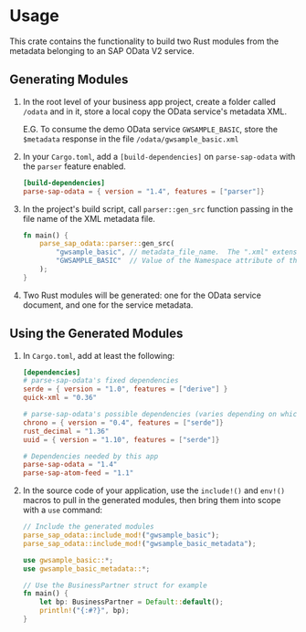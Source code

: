 # Usage

This crate contains the functionality to build two Rust modules from the metadata belonging to an SAP OData V2 service.

## Generating Modules

1. In the root level of your business app project, create a folder called `/odata` and in it, store a local copy the OData service's metadata XML.

   E.G. To consume the demo OData service `GWSAMPLE_BASIC`, store the `$metadata` response in the file `/odata/gwsample_basic.xml`

1. In your `Cargo.toml`, add a `[build-dependencies]` on `parse-sap-odata` with the `parser` feature enabled.

   ```toml
   [build-dependencies]
   parse-sap-odata = { version = "1.4", features = ["parser"]}
   ```

1. In the project's build script, call `parser::gen_src` function passing in the file name of the XML metadata file.

    ```rust
    fn main() {
        parse_sap_odata::parser::gen_src(
            "gwsample_basic", // metadata_file_name.  The ".xml" extension is added automatically
            "GWSAMPLE_BASIC"  // Value of the Namespace attribute of the <Schema> tag
        );
    }
    ```

1. Two Rust modules will be generated: one for the OData service document, and one for the service metadata.

## Using the Generated Modules

1. In `Cargo.toml`, add at least the following:

   ```toml
   [dependencies]
   # parse-sap-odata's fixed dependencies 
   serde = { version = "1.0", features = ["derive"] }
   quick-xml = "0.36"
   
   # parse-sap-odata's possible dependencies (varies depending on which EDM properties are encountered)
   chrono = { version = "0.4", features = ["serde"]}
   rust_decimal = "1.36"
   uuid = { version = "1.10", features = ["serde"]}
   
   # Dependencies needed by this app
   parse-sap-odata = "1.4"
   parse-sap-atom-feed = "1.1"
   ```

1. In the source code of your application, use the `include!()` and `env!()` macros to pull in the generated modules, then bring them into scope with a `use` command:

   ```rust
   // Include the generated modules
   parse_sap_odata::include_mod!("gwsample_basic");
   parse_sap_odata::include_mod!("gwsample_basic_metadata");

   use gwsample_basic::*;
   use gwsample_basic_metadata::*;

   // Use the BusinessPartner struct for example
   fn main() {
       let bp: BusinessPartner = Default::default();
       println!("{:#?}", bp);
   }
   ```
